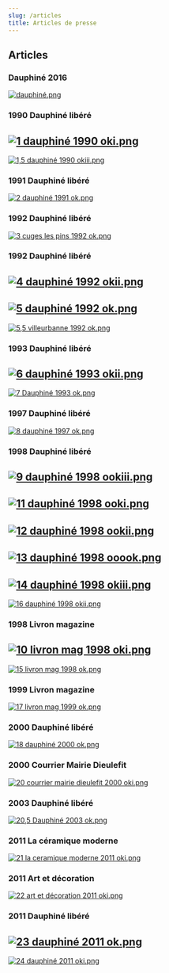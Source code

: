 ```yaml
---
slug: /articles
title: Articles de presse
---
```


## Articles

### Dauphiné 2016

[![dauphiné.png](https://cms.gasdev.fr/uploads/image_ff8e273605.png)](https://pepe-cms.s3web.gasdev.fr/story/daniel_tourne.webp)

### 1990 Dauphiné libéré

## [![1 dauphiné 1990 oki.png](https://cms.gasdev.fr/uploads/1_dauphine_1990_oki_bf0a62727b.png)](https://cms.gasdev.fr/uploads/1_dauphine_1990_oki_bf0a62727b.png)

[![1,5 dauphiné 1990 okiii.png](https://cms.gasdev.fr/uploads/1_5_dauphine_1990_okiii_88d622aad3.png)](https://cms.gasdev.fr/uploads/1_5_dauphine_1990_okiii_88d622aad3.png)

### 1991 Dauphiné libéré

[![2 dauphiné 1991 ok.png](https://cms.gasdev.fr/uploads/2_dauphine_1991_ok_84f1770b33.png)](https://cms.gasdev.fr/uploads/2_dauphine_1991_ok_84f1770b33.png)

### 1992  Dauphiné libéré

[![3 cuges les pins 1992 ok.png](https://cms.gasdev.fr/uploads/3_cuges_les_pins_1992_ok_3198cdd0e5.png)](https://cms.gasdev.fr/uploads/3_cuges_les_pins_1992_ok_3198cdd0e5.png)

### 1992 Dauphiné libéré

## [![4 dauphiné 1992 okii.png](https://cms.gasdev.fr/uploads/4_dauphine_1992_okii_ca3dba44b0.png)](https://cms.gasdev.fr/uploads/4_dauphine_1992_okii_ca3dba44b0.png)

## [![5 dauphiné 1992 ok.png](https://cms.gasdev.fr/uploads/5_dauphine_1992_ok_bdef543975.png)](https://cms.gasdev.fr/uploads/5_dauphine_1992_ok_bdef543975.png)

[![5,5 villeurbanne 1992 ok.png](https://cms.gasdev.fr/uploads/5_5_villeurbanne_1992_ok_3577919935.png)](https://cms.gasdev.fr/uploads/5_5_villeurbanne_1992_ok_3577919935.png)

### 1993 Dauphiné libéré

## [![6 dauphiné 1993 okii.png](https://cms.gasdev.fr/uploads/6_dauphine_1993_okii_ca7b9e8f71.png)](https://cms.gasdev.fr/uploads/6_dauphine_1993_okii_ca7b9e8f71.png)

[![7 Dauphiné 1993 ok.png](https://cms.gasdev.fr/uploads/7_Dauphine_1993_ok_262584678a.png)](https://cms.gasdev.fr/uploads/7_Dauphine_1993_ok_262584678a.png)

### 1997 Dauphiné libéré

[![8 dauphiné 1997 ok.png](https://cms.gasdev.fr/uploads/8_dauphine_1997_ok_f22b7117a9.png)](https://cms.gasdev.fr/uploads/8_dauphine_1997_ok_f22b7117a9.png)

### 1998 Dauphiné libéré

## [![9 dauphiné 1998 ookiii.png](https://cms.gasdev.fr/uploads/9_dauphine_1998_ookiii_de08fdefff.png)](https://cms.gasdev.fr/uploads/9_dauphine_1998_ookiii_de08fdefff.png)

## [![11 dauphiné 1998 ooki.png](https://cms.gasdev.fr/uploads/11_dauphine_1998_ooki_a943f02923.png)](https://cms.gasdev.fr/uploads/11_dauphine_1998_ooki_a943f02923.png)

## [![12 dauphiné 1998 ookii.png](https://cms.gasdev.fr/uploads/12_dauphine_1998_ookii_12bd1f91c1.png)](https://cms.gasdev.fr/uploads/12_dauphine_1998_ookii_12bd1f91c1.png)

## [![13 dauphiné 1998 ooook.png](https://cms.gasdev.fr/uploads/13_dauphine_1998_ooook_23e18648cf.png)](https://cms.gasdev.fr/uploads/13_dauphine_1998_ooook_23e18648cf.png)

## [![14 dauphiné 1998 okiii.png](https://cms.gasdev.fr/uploads/14_dauphine_1998_okiii_8f36d56528.png)](https://cms.gasdev.fr/uploads/14_dauphine_1998_okiii_8f36d56528.png)

[![16 dauphiné 1998 okii.png](https://cms.gasdev.fr/uploads/16_dauphine_1998_okii_2f545e0754.png)](https://cms.gasdev.fr/uploads/16_dauphine_1998_okii_2f545e0754.png)

### 1998 Livron magazine

## [![10 livron mag 1998 oki.png](https://cms.gasdev.fr/uploads/10_livron_mag_1998_oki_cfe9abfdba.png)](https://cms.gasdev.fr/uploads/10_livron_mag_1998_oki_cfe9abfdba.png)

[![15 livron mag 1998 ok.png](https://cms.gasdev.fr/uploads/15_livron_mag_1998_ok_98f9d6ef42.png)](https://cms.gasdev.fr/uploads/15_livron_mag_1998_ok_98f9d6ef42.png)

### 1999 Livron magazine

[![17 livron mag 1999 ok.png](https://cms.gasdev.fr/uploads/17_livron_mag_1999_ok_4968d2e680.png)](https://cms.gasdev.fr/uploads/17_livron_mag_1999_ok_4968d2e680.png)

### 2000 Dauphiné libéré

[![18 dauphiné 2000 ok.png](https://cms.gasdev.fr/uploads/18_dauphine_2000_ok_5b45b3c91c.png)](https://cms.gasdev.fr/uploads/18_dauphine_2000_ok_5b45b3c91c.png)

### 2000 Courrier Mairie Dieulefit

[![20 courrier mairie dieulefit 2000 oki.png](https://cms.gasdev.fr/uploads/20_courrier_mairie_dieulefit_2000_oki_0cc9ab69c3.png)](https://cms.gasdev.fr/uploads/20_courrier_mairie_dieulefit_2000_oki_0cc9ab69c3.png)

### 2003 Dauphiné libéré

[![20,5 Dauphiné 2003 ok.png](https://cms.gasdev.fr/uploads/20_5_Dauphine_2003_ok_0b8b46a5ff.png)](https://cms.gasdev.fr/uploads/20_5_Dauphine_2003_ok_0b8b46a5ff.png)

### 2011 La céramique moderne

[![21 la ceramique moderne 2011 oki.png](https://cms.gasdev.fr/uploads/21_la_ceramique_moderne_2011_oki_ab8ad9ebf8.png)](https://cms.gasdev.fr/uploads/21_la_ceramique_moderne_2011_oki_ab8ad9ebf8.png)

### 2011 Art et décoration

[![22 art et décoration 2011 oki.png](https://cms.gasdev.fr/uploads/22_art_et_decoration_2011_oki_b75e96adb4.png)](https://cms.gasdev.fr/uploads/22_art_et_decoration_2011_oki_b75e96adb4.png)

### 2011 Dauphiné libéré

## [![23 dauphiné 2011 ok.png](https://cms.gasdev.fr/uploads/23_dauphine_2011_ok_9a1d73ef16.png)](https://cms.gasdev.fr/uploads/23_dauphine_2011_ok_9a1d73ef16.png)

[![24 dauphiné 2011 oki.png](https://cms.gasdev.fr/uploads/24_dauphine_2011_oki_8acfbb7fc3.png)](https://cms.gasdev.fr/uploads/24_dauphine_2011_oki_8acfbb7fc3.png)
